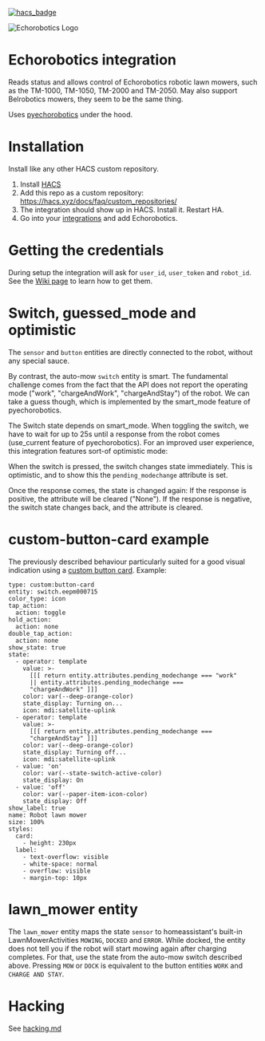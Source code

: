 [![hacs_badge](https://img.shields.io/badge/HACS-Custom-41BDF5.svg?style=for-the-badge)](https://github.com/hacs/integration)

<picture>
  <source media="(prefers-color-scheme: dark)" srcset="https://brands.home-assistant.io/_/echorobotics/dark_logo@2x.png">
  <img alt="Echorobotics Logo" src="https://brands.home-assistant.io/_/echorobotics/logo@2x.png">
</picture>

Echorobotics integration
========================

Reads status and allows control of Echorobotics robotic lawn mowers, such as the TM-1000, TM-1050, TM-2000 and TM-2050.
May also support Belrobotics mowers, they seem to be the same thing.

Uses [pyechorobotics](https://github.com/functionpointer/pyechorobotics) under the hood.

Installation
============

Install like any other HACS custom repository.
1. Install [HACS](https://hacs.xyz/)
2. Add this repo as a custom repository: https://hacs.xyz/docs/faq/custom_repositories/
3. The integration should show up in HACS. Install it. Restart HA.
4. Go into your [integrations](https://my.home-assistant.io/redirect/integrations/) and add Echorobotics.

Getting the credentials
=======================

During setup the integration will ask for `user_id`, `user_token` and `robot_id`.
See the [Wiki page](https://github.com/functionpointer/home-assistant-echorobotics-integration/wiki/Getting-login-credentials) to learn how to get them.

Switch, guessed_mode and optimistic
===================================

The ``sensor`` and ``button`` entities are directly connected to the robot, without any special sauce.

By contrast, the auto-mow ``switch`` entity is smart.
The fundamental challenge comes from the fact that the API does not report the operating mode ("work", "chargeAndWork", "chargeAndStay") of the robot.
We can take a guess though, which is implemented by the smart_mode feature of pyechorobotics.

The Switch state depends on smart_mode. When toggling the switch, we have to wait for up to 25s until a response from the robot comes (use_current feature of pyechorobotics).
For an improved user experience, this integration features sort-of optimistic mode:

When the switch is pressed, the switch changes state immediately.
This is optimistic, and to show this the ``pending_modechange`` attribute is set.

Once the response comes, the state is changed again:
If the response is positive, the attribute will be cleared ("None").
If the response is negative, the switch state changes back, and the attribute is cleared.

custom-button-card example
==========================

The previously described behaviour particularly suited for a good visual indication using a [custom button card](https://github.com/custom-cards/button-card).
Example:
````
type: custom:button-card
entity: switch.eepm000715
color_type: icon
tap_action:
  action: toggle
hold_action:
  action: none
double_tap_action:
  action: none
show_state: true
state:
  - operator: template
    value: >-
      [[[ return entity.attributes.pending_modechange === "work"
      || entity.attributes.pending_modechange ===
      "chargeAndWork" ]]]
    color: var(--deep-orange-color)
    state_display: Turning on...
    icon: mdi:satellite-uplink
  - operator: template
    value: >-
      [[[ return entity.attributes.pending_modechange ===
      "chargeAndStay" ]]]
    color: var(--deep-orange-color)
    state_display: Turning off...
    icon: mdi:satellite-uplink
  - value: 'on'
    color: var(--state-switch-active-color)
    state_display: On
  - value: 'off'
    color: var(--paper-item-icon-color)
    state_display: Off
show_label: true
name: Robot lawn mower
size: 100%
styles:
  card:
    - height: 230px
  label:
    - text-overflow: visible
    - white-space: normal
    - overflow: visible
    - margin-top: 10px
````

lawn_mower entity
=================

The ``lawn_mower`` entity maps the state ``sensor`` to homeassistant's built-in LawnMowerActivities ``MOWING``, ``DOCKED`` and ``ERROR``.
While docked, the entity does not tell you if the robot will start mowing again after charging completes.
For that, use the state from the auto-mow switch described above.
Pressing ``MOW`` or ``DOCK`` is equivalent to the button entities ``WORK`` and ``CHARGE AND STAY``.

Hacking
=======

See [hacking.md](hacking.md)
